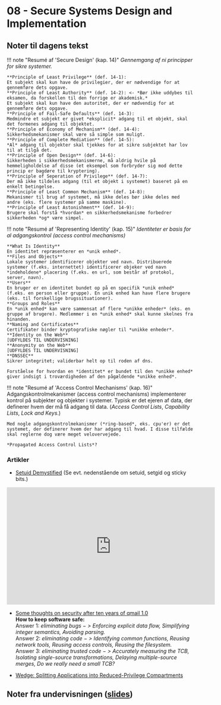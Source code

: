 # 08 - Secure Systems Design and Implementation

## Noter til dagens tekst

!!! note "Resumé af 'Secure Design' (kap. 14)"
    *Gennemgang af ni principper for sikre systemer.*

    **Principle of Least Privilege** (def. 14-1):   
    Et subjekt skal kun have de privilegier, der er nødvendige for at gennemføre dets opgave.   
    **Principle of Least Authority** (def. 14-2): <- *Bør ikke uddybes til eksamen, da forskellen til den forrige er akademisk.*  
    Et subjekt skal kun have den autoritet, der er nødvendig for at gennemføre dets opgave.   
    **Principle of Fail-Safe Defaults** (def. 14-3):    
    Medmindre et subjekt er givet *eksplicit* adgang til et objekt, skal det formenes adgang til objektet.   
    **Principle of Economy of Mechanism** (def. 14-4):   
    Sikkerhedsmekanismer skal være så simple som muligt.   
    **Principle of Complete Mediation** (def. 14-5):   
    *Al* adgang til objekter skal tjekkes for at sikre subjektet har lov til at tilgå det.   
    **Principle of Open Design** (def. 14-6):   
    Sikkerheden i sikkerhedsmekanismerne, må aldrig hvile på hemmeligholdelse af disse (et eksempel som forbryder sig mod dette princip er bagdøre til kryptering).   
    **Principle of Seperation of Privilege** (def. 14-7):   
    Der må ikke tildeles adgang (til et objekt i systemet) baseret på en enkelt betingelse.   
    **Principle of Least Common Mechanism** (def. 14-8):   
    Mekanismer til brug af systemet, må ikke deles bør ikke deles med andre (eks. flere systemer på samme maskine).  
    **Principle of Least Astonishment** (def. 14-9):   
    Brugere skal forstå *hvordan* en sikkerhedsmekanisme forbedrer sikkerheden *og* være simpel.   

!!! note "Resumé af 'Representing Identity' (kap. 15)"
    *Identiteter er basis for al adgangskontrol (access control mechanisms)*

    **What Is Identity**   
    En identitet repræsenterer en *unik enhed*.   
    **Files and Objects**   
    Lokale systemer identificerer objekter ved navn. Distribuerede systemer (f.eks. internettet) identificerer objeker ved navn *indeholdene* placering (f.eks. en url, som består af protokol, server, navn).   
    **Users**   
    En bruger er en identitet bundet op på en specifik *unik enhed* (f.eks. en person eller gruppe). En unik enhed kan have flere brugere (eks. til forskellige brugssituationer).   
    **Groups and Roles**   
    En *unik enhed* kan være sammensat af flere *unikke enheder* (eks. en gruppe af brugere). Medlemmer i en *unik enhed* skal kunne skelnes fra hinanden.   
    **Naming and Certificates**    
    Certifikater binder kryptografiske nøgler til *unikke enheder*.     
    **Identity on the Web**    
    [UDFYLDES TIL UNDERVISNING]     
    **Anonymity on the Web**   
    [UDFYLDES TIL UNDERVISNING]    
    **DNSSEC**
    Sikrer integritet; validerbar helt op til roden af dns.

    Forståelse for hvordan en *identitet* er bundet til den *unikke enhed* giver indsigt i troværdigheden af den pågældende *unikke enhed*.


!!! note "Resumé af 'Access Control Mechanisms' (kap. 16)"
    Adgangskontrolmekanismer (access control mechanisms) implementerer kontrol på subjekter og objekter i systemer. Typisk er det ejeren af data, der definerer hvem der må få adgang til data. (*Access Control Lists*, *Capability Lists*, *Lock and Keys*.)

    Med nogle adgangskontrolmekanismer (*ring-based*, eks. cpu'er) er det systemet, der definerer hvem der har adgang til hvad. I disse tilfælde skal reglerne dog være meget velovervejede.

    *Propagated Access Control Lists*?

### Artikler
- [Setuid Demystified](https://people.eecs.berkeley.edu/~daw/papers/setuid-usenix02.pdf) (Se evt. nedenstående om setuid, setgid og sticky bits.)
<center><iframe width="560" height="315" src="https://www.youtube.com/embed/rXZJLqbZ03Y" frameborder="0" allow="accelerometer; autoplay; encrypted-media; gyroscope; picture-in-picture" allowfullscreen></iframe></center>   

- [Some thoughts on security after ten years of qmail 1.0](http://cr.yp.to/qmail/qmailsec-20071101.pdf)   
**How to keep software safe:**   
Answer 1: *eliminating bugs − > Enforcing explicit data flow, Simplifying integer semantics, Avoiding parsing.*   
Answer 2: *eliminating code − > Identifying common functions, Reusing network tools, Reusing access controls, Reusing the filesystem.*   
Answer 3: *eliminating trusted code − > Accurately measuring the TCB, Isolating single-source transformations, Delaying multiple-source merges, Do we really need a small TCB?*   

- [Wedge: Splitting Applications into Reduced-Privilege Compartments](http://css.csail.mit.edu/6.858/2014/readings/wedge.pdf)    


## Noter fra undervisningen ([slides](https://github.com/kramse/security-courses/blob/master/courses/system-and-software/system-security/8-secure-systems-design.pdf))
